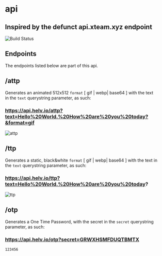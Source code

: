 # api

## Inspired by the defunct api.xteam.xyz endpoint

![Build Status]

## Endpoints

The endpoints listed below are part of this api.

## /attp

Generates an animated 512x512 `format` [ gif | webp| base64 ] with the text in the `text` querystring parameter, as such:

### https://api.helv.io/attp?text=Hello%20World.%20How%20are%20you%20today?&format=gif

![attp]

## /ttp

Generates a static, black&white `format` [ gif | webp| base64 ] with the text in the `text` querystring parameter, as such:

### https://api.helv.io/ttp?text=Hello%20World.%20How%20are%20you%20today?

![ttp]

## /otp

Generates a One Time Password, with the secret in the `secret` querystring parameter, as such:

### https://api.helv.io/otp?secret=GRWXHSMFDUQTBMTX

`123456`

[Build Status]: https://jenkins.helv.io/buildStatus/icon?job=helvio%2Fapi
[attp]: https://api.helv.io/attp?text=Hello%20World.%20How%20are%20you%20today??&format=gif
[ttp]: https://api.helv.io/ttp?text=Hello%20World.%20How%20are%20you%20today?
